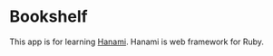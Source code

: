 # Bookshelf

This app is for learning [Hanami](http://hanamirb.org/). Hanami is web framework for Ruby.

